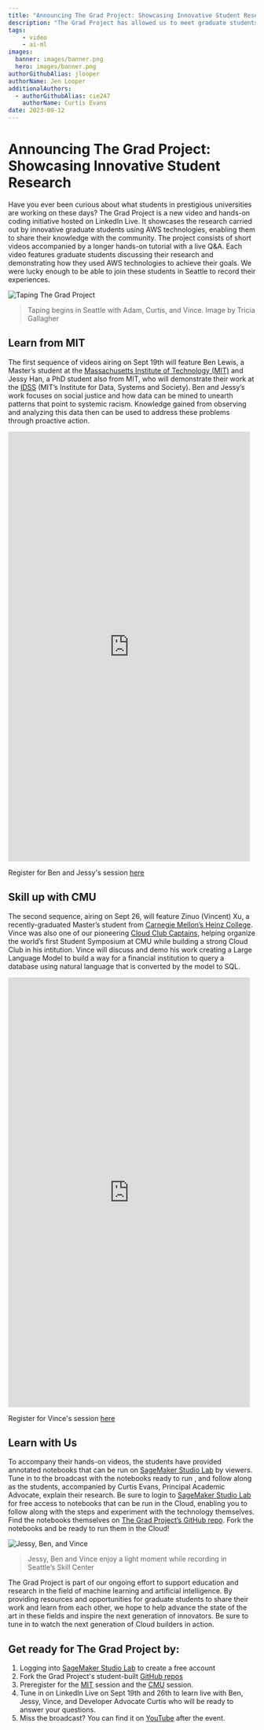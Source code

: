 ```yaml
---
title: "Announcing The Grad Project: Showcasing Innovative Student Research"
description: "The Grad Project has allowed us to meet graduate students and learn about how they use AWS technologies to further their research goals and accomplish their projects. Stay tuned as we learn from them in person on LinkedIn Live in a series of two hands-on workshops available to be run by attendees, live, on SageMaker Studio Labs."
tags:
    - video
    - ai-ml
images:
  banner: images/banner.png
  hero: images/banner.png
authorGithubAlias: jlooper
authorName: Jen Looper
additionalAuthors: 
  - authorGithubAlias: cie247
    authorName: Curtis Evans
date: 2023-09-12
---
```

# Announcing The Grad Project: Showcasing Innovative Student Research

Have you ever been curious about what students in prestigious universities are working on these days? The Grad Project is a new video and hands-on coding initiative hosted on LinkedIn Live. It showcases the research carried out by innovative graduate students using AWS technologies, enabling them to share their knowledge with the community. The project consists of short videos accompanied by a longer hands-on tutorial with a live Q&A. Each video features graduate students discussing their research and demonstrating how they used AWS technologies to achieve their goals. We were lucky enough to be able to join these students in Seattle to record their experiences.

![Taping The Grad Project](./images/tgp-1.jpg)

>Taping begins in Seattle with Adam, Curtis, and Vince. Image by Tricia Gallagher

## Learn from MIT

The first sequence of videos airing on Sept 19th will feature Ben Lewis, a Master’s student at the [Massachusetts Institute of Technology (MIT)](https://web.mit.edu/) and Jessy Han, a PhD student also from MIT, who will demonstrate their work at the [IDSS](https://idss.mit.edu/) (MIT’s Institute for Data, Systems and Society). Ben and Jessy’s work focuses on social justice and how data can be mined to unearth patterns that point to systemic racism. Knowledge gained from observing and analyzing this data then can be used to address these problems through proactive action.

<iframe width="492" height="875" src="https://www.youtube.com/embed/vHfCu0due0g" title="Ben Jessie OD Promo" frameborder="0" allow="accelerometer; autoplay; clipboard-write; encrypted-media; gyroscope; picture-in-picture; web-share" allowfullscreen></iframe>

Register for Ben and Jessy's session [here](https://www.linkedin.com/events/howmitstudentsarecombatingracis7100201173629972481/theater/)

## Skill up with CMU

The second sequence, airing on Sept 26, will feature Zinuo (Vincent) Xu, a recently-graduated Master’s student from [Carnegie Mellon’s Heinz College](https://www.heinz.cmu.edu/). Vince was also one of our pioneering [Cloud Club Captains](https://s12d.com/cloud-clubs), helping organize the world’s first Student Symposium at CMU while building a strong Cloud Club in his intitution. Vince will discuss and demo his work creating a Large Language Model to build a way for a financial institution to query a database using natural language that is converted by the model to SQL.

<iframe width="492" height="875" src="https://www.youtube.com/embed/kMVxu-3BkK4" title="Vince LI Promo" frameborder="0" allow="accelerometer; autoplay; clipboard-write; encrypted-media; gyroscope; picture-in-picture; web-share" allowfullscreen></iframe>

Register for Vince's session [here](https://www.linkedin.com/events/exploringtext-to-sql-howcarnegi7100202154535071744/theater/)

## Learn with Us

To accompany their hands-on videos, the students have provided annotated notebooks that can be run on [SageMaker Studio Lab](https://studiolab.sagemaker.aws/) by viewers. Tune in to the broadcast with the notebooks ready to run , and follow along as the students, accompanied by Curtis Evans, Principal Academic Advocate, explain their research.  Be sure to login to [SageMaker Studio Lab](https://studiolab.sagemaker.aws/) for free access to notebooks that can be run in the Cloud, enabling you to follow along with the steps and experiment with the technology themselves. Find the notebooks themselves on [The Grad Project’s GitHub repo](https://github.com/build-on-aws/the-grad-project). Fork the notebooks and be ready to run them in the Cloud!

![Jessy, Ben, and Vince](./images/tgp-2.jpg)
>Jessy, Ben and Vince enjoy a light moment while recording in Seattle’s Skill Center

The Grad Project is part of our ongoing effort to support education and research in the field of machine learning and artificial intelligence. By providing resources and opportunities for graduate students to share their work and learn from each other, we hope to help advance the state of the art in these fields and inspire the next generation of innovators. Be sure to tune in to watch the next generation of Cloud builders in action.

## Get ready for The Grad Project by:

1. Logging into [SageMaker Studio Lab](https://studiolab.sagemaker.aws/) to create a free account
2. Fork the Grad Project's student-built [GitHub repos](https://github.com/build-on-aws/the-grad-project)
3. Preregister for the [MIT](https://www.linkedin.com/events/howmitstudentsarecombatingracis7100201173629972481/theater/) session and the [CMU](https://www.linkedin.com/events/exploringtext-to-sql-howcarnegi7100202154535071744/theater/) session.
3. Tune in on LinkedIn Live on Sept 19th and 26th to learn live with Ben, Jessy, Vince, and Developer Advocate Curtis who will be ready to answer your questions.
4. Miss the broadcast? You can find it on [YouTube](https://www.youtube.com/@AWSOnlineTechTalks) after the event.

